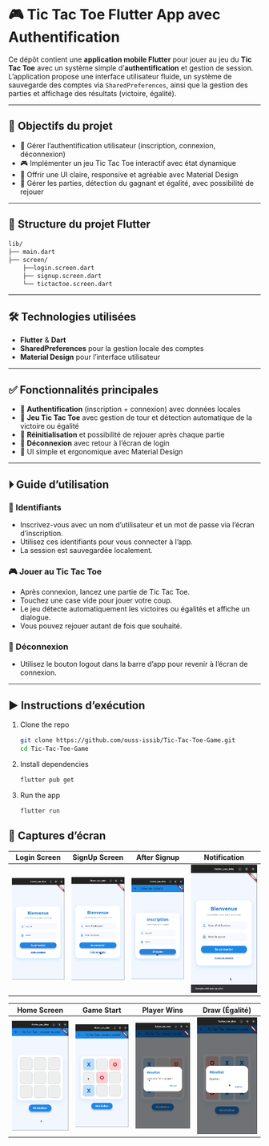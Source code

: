 # 🎮 Tic Tac Toe Flutter App avec Authentification

Ce dépôt contient une **application mobile Flutter** pour jouer au jeu du **Tic Tac Toe** avec un système simple d’**authentification** et gestion de session.  
L’application propose une interface utilisateur fluide, un système de sauvegarde des comptes via `SharedPreferences`, ainsi que la gestion des parties et affichage des résultats (victoire, égalité).

---

## 🎯 Objectifs du projet

- 🔐 Gérer l’authentification utilisateur (inscription, connexion, déconnexion)
- 🎮 Implémenter un jeu Tic Tac Toe interactif avec état dynamique
- 📱 Offrir une UI claire, responsive et agréable avec Material Design
- 🧩 Gérer les parties, détection du gagnant et égalité, avec possibilité de rejouer

---

## 📂 Structure du projet Flutter

```
lib/
├── main.dart
├── screen/
    ├──login.screen.dart
    ├── signup.screen.dart
    └── tictactoe.screen.dart
```


---

## 🛠️ Technologies utilisées

- **Flutter** & **Dart**  
- **SharedPreferences** pour la gestion locale des comptes  
- **Material Design** pour l’interface utilisateur

---

## ✅ Fonctionnalités principales

- 🔐 **Authentification** (inscription + connexion) avec données locales  
- 🎲 **Jeu Tic Tac Toe** avec gestion de tour et détection automatique de la victoire ou égalité  
- 🔄 **Réinitialisation** et possibilité de rejouer après chaque partie  
- 🚪 **Déconnexion** avec retour à l’écran de login  
- 🎨 UI simple et ergonomique avec Material Design  

---

## ⏵ Guide d’utilisation

### 🔐 Identifiants

- Inscrivez-vous avec un nom d’utilisateur et un mot de passe via l’écran d’inscription.  
- Utilisez ces identifiants pour vous connecter à l’app.  
- La session est sauvegardée localement.

### 🎮 Jouer au Tic Tac Toe

- Après connexion, lancez une partie de Tic Tac Toe.  
- Touchez une case vide pour jouer votre coup.  
- Le jeu détecte automatiquement les victoires ou égalités et affiche un dialogue.  
- Vous pouvez rejouer autant de fois que souhaité.

### 🚪 Déconnexion

- Utilisez le bouton logout dans la barre d’app pour revenir à l’écran de connexion.

---

## ▶️ Instructions d’exécution

1. Clone the repo  
   ```bash
   git clone https://github.com/ouss-issib/Tic-Tac-Toe-Game.git
   cd Tic-Tac-Toe-Game
   ```

2. Install dependencies  
   ```bash
   flutter pub get
   ```

3. Run the app  
   ```bash
   flutter run
   ```

## 📸 Captures d’écran

| Login Screen | SignUp Screen | After Signup | Notification |
|--------------|--------------|--------------|--------------|
| ![Login](./captures/login.png) | ![Signup](./captures/signup.png) | ![After Signup](./captures/aftersignup.png) | ![Notification](./captures/notification.png) |

| Home Screen | Game Start | Player Wins | Draw (Égalité) |
|-------------|------------|-------------|----------------|
| ![Home](./captures/home.png) | ![Game Start](./captures/gamestart.png) | ![Player Win](./captures/playerwin.png) | ![Draw](./captures/egalite.png) |

